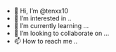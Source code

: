 - 👋 Hi, I’m @tenxx10
- 👀 I’m interested in ..
- 🌱 I’m currently learning ...
- 💞️ I’m looking to collaborate on ...
- 📫 How to reach me ..

